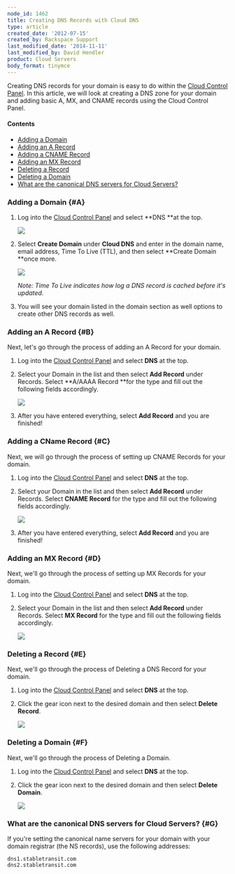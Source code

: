 ```yaml
---
node_id: 1462
title: Creating DNS Records with Cloud DNS
type: article
created_date: '2012-07-15'
created_by: Rackspace Support
last_modified_date: '2014-11-11'
last_modified_by: David Hendler
product: Cloud Servers
body_format: tinymce
---
```


Creating DNS records for your domain is easy to do within the [Cloud
Control Panel](https://mycloud.rackspace.com). In this article, we will
look at creating a DNS zone for your domain and adding basic A, MX, and
CNAME records using the Cloud Control Panel.

#### Contents

-   [Adding a Domain](#A)
-   [Adding an A Record](#B)
-   [Adding a CNAME Record](#C)
-   [Adding an MX Record](#D)
-   [Deleting a Record](#E)
-   [Deleting a Domain](#F)
-   [What are the canonical DNS servers for Cloud Servers?](#G)

### Adding a Domain {#A}

1.  Log into the [Cloud Control Panel](https://mycloud.rackspace.com)
    and select **DNS **at the top.

    ![](http://c15154024.r24.cf2.rackcdn.com/1.png)

2.  Select **Create Domain** under **Cloud DNS** and enter in the domain
    name, email address, Time To Live (TTL), and then select **Create
    Domain **once more.

    ![](http://c15154024.r24.cf2.rackcdn.com/2.png)

    *Note: Time To Live indicates how log a DNS record is cached before
    it's updated.*

3.  You will see your domain listed in the domain section as well
    options to create other DNS records as well.

### Adding an A Record {#B}

Next, let's go through the process of adding an A Record for your
domain.

1.  Log into the [Cloud Control
    Panel](https://mycloud.rackspace.com) and select **DNS** at the top.
2.  Select your Domain in the list and then select **Add Record**
    under Records. Select **A/AAAA Record **for the type and fill out
    the following fields accordingly.

    ![](http://c15154024.r24.cf2.rackcdn.com/3.png)

3.  After you have entered everything, select **Add Record** and you are
    finished!

### Adding a CName Record {#C}

Next, we will go through the process of setting up CNAME Records for
your domain.

1.  Log into the [Cloud Control
    Panel](https://mycloud.rackspace.com) and select **DNS** at the top.
2.  Select your Domain in the list and then select **Add
    Record** under Records. Select **CNAME Record** for the type and
    fill out the following fields accordingly.

    ![](http://c15154024.r24.cf2.rackcdn.com/4.png)

3.  After you have entered everything, select **Add Record** and you are
    finished!

### Adding an MX Record {#D}

Next, we'll go through the process of setting up MX Records for your
domain.

1.  Log into the [Cloud Control
    Panel](https://mycloud.rackspace.com) and select **DNS** at the top.
2.  Select your Domain in the list and then select **Add
    Record** under Records. Select **MX Record** for the type and fill
    out the following fields accordingly.

    ![](http://c15154024.r24.cf2.rackcdn.com/5.png)

### Deleting a Record {#E}

Next, we'll go through the process of Deleting a DNS Record for your
domain.

1.  Log into the [Cloud Control
    Panel](https://mycloud.rackspace.com) and select **DNS** at the top.
2.  Click the gear icon next to the desired domain and then select
    **Delete Record**.

    ![](http://c15154024.r24.cf2.rackcdn.com/6.png)

### Deleting a Domain {#F}

Next, we'll go through the process of Deleting a Domain.

1.  Log into the [Cloud Control
    Panel](https://mycloud.rackspace.com) and select **DNS** at the top.
2.  Click the gear icon next to the desired domain and then
    select **Delete Domain**.

    ![](http://c15154024.r24.cf2.rackcdn.com/7.png)

### What are the canonical DNS servers for Cloud Servers? {#G}

If you're setting the canonical name servers for your domain with your
domain registrar (the NS records), use the following addresses:

    dns1.stabletransit.com
    dns2.stabletransit.com

